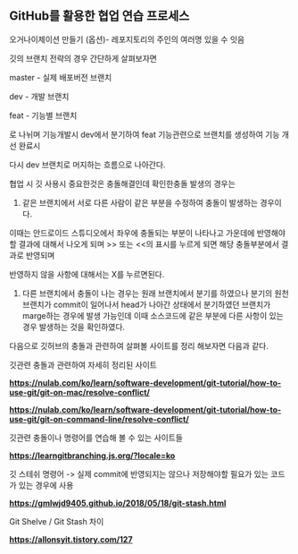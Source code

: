 ## **GitHub를 활용한 협업 연습 프로세스**

오거나이제이션 만들기 (옵션)- 레포지토리의 주인의 여러명 있을 수 잇음

깃의 브랜치 전략의 경우 간단하게 살펴보자면

master - 실제 배포버전 브랜치

dev - 개발 브랜치

feat - 기능별 브랜치

로 나뉘며 기능개발시 dev에서 분기하여 feat 기능관련으로 브랜치를 생성하여 기능 개선 완료시

다시 dev 브랜치로 머지하는 흐름으로 나아간다.


협업 시 깃 사용시 중요한것은 충돌해결인데 확인한충돌 발생의 경우는

1. 같은 브랜치에서 서로 다른 사람이 같은 부분을 수정하여 충돌이 발생하는 경우이다.

이때는 안드로이드 스튜디오에서 좌우에 충돌되는 부분이 나타나고 가운데에 반영해야 할 결과에 대해서 나오게 되며 >> 또는 <<의 표시를 누르게 되면  해당 충돌부분에서 결과로 반영되며

반영하지 않을 사항에 대해서는 X를 누르면된다.

1. 다른 브랜치에서 충돌이 나는 경우는 원래 브랜치에서 분기를 하였으나  분기의 원천 브랜치가  commit이 일어나서 head가 나아간 상태에서 분기하였던 브랜치가  marge하는 경우에 발생 가능인데 이때 소스코드에 같은 부분에 다른 사항이 있는 경우 발생하는 것을 확인하였다.   

다음으로 깃허브의 충돌과 관련하여 살펴볼 사이트를 정리 해보자면 다음과 같다.

깃관련 충돌과 관련하여 자세히 정리된 사이트 

**https://nulab.com/ko/learn/software-development/git-tutorial/how-to-use-git/git-on-mac/resolve-conflict/**

**https://nulab.com/ko/learn/software-development/git-tutorial/how-to-use-git/git-on-command-line/resolve-conflict/**

깃관련 충돌이나 명령어를 연습해 볼 수 있는 사이트들

**https://learngitbranching.js.org/?locale=ko**

깃 스테쉬 명령어 -> 실제 commit에 반영되지는 않으나 저장해야할 필요가 있는 코드가 있는 경우에 사용 

**https://gmlwjd9405.github.io/2018/05/18/git-stash.html**

Git Shelve / Git Stash 차이

**https://allonsyit.tistory.com/127**
